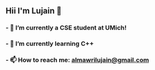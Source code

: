 ## Hii I'm Lujain 👋
### - 🔭 I’m currently a CSE student at UMich!
### - 🌱 I’m currently learning C++
### - 📫 How to reach me: [almawrilujain@gmail.com](mailto:almawrilujain@gmail.com)

<!--
**lujain06/lujain06** is a ✨ _special_ ✨ repository because its `README.md` (this file) appears on your GitHub profile.

Here are some ideas to get you started:

- 🔭 I’m currently working on ...
- 🌱 I’m currently learning ...
- 👯 I’m looking to collaborate on ...
- 🤔 I’m looking for help with ...
- 💬 Ask me about ...
- 📫 How to reach me: ...
- 😄 Pronouns: ...
- ⚡ Fun fact: ...
-->
